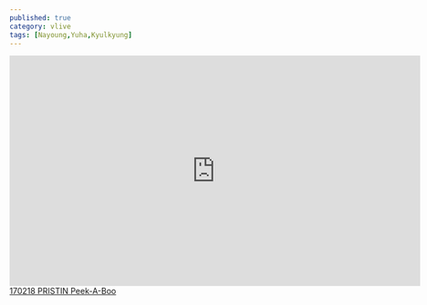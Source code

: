 ```yaml
---
published: true
category: vlive
tags: [Nayoung,Yuha,Kyulkyung]
---
```

<iframe src="http://www.vlive.tv/embed/23237" frameborder="no" scrolling="no" marginwidth="0" marginheight="0" WIDTH="720" HEIGHT="405" allowfullscreen></iframe><br /><a href="" target="_blank">170218 PRISTIN Peek-A-Boo</a>